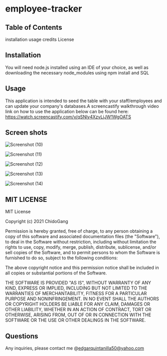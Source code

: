 # employee-tracker

## Table of Contents 
installation
usage
credits
License

## Installation 
 You will need node.js installed using an IDE of your choice, as well as downloading the necessary node_modules using npm install and SQL 

## Usage 
This application is intended to seed the table with your staff/employees and can update your company's databases.A screencastify walkthrough video link on how to use the application below can be found here: https://watch.screencastify.com/v/qSNly4XzvLjJW1WgOATS 

## Screen shots
![Screenshot (10)](https://user-images.githubusercontent.com/89168938/142775335-094d2214-0faf-4396-970f-837a3c559fc9.pn)

![Screenshot (11)](https://user-images.githubusercontent.com/89168938/142775348-4b98f4c0-ba38-46e1-898d-7a28cb388efd.png)

![Screenshot (12)](https://user-images.githubusercontent.com/89168938/142775355-0a6f03c7-038e-4568-a0a5-173319eb33db.png)

![Screenshot (13)](https://user-images.githubusercontent.com/89168938/142775436-db83030d-ad0b-4ff2-a0b8-861c75a925fc.png)

![Screenshot (14)](https://user-images.githubusercontent.com/89168938/142775446-db5a6f45-893b-42bd-8254-e3d85c94fdfe.png)




## MIT LICENSE

MIT License

Copyright (c) 2021 ChidoGang

Permission is hereby granted, free of charge, to any person obtaining a copy
of this software and associated documentation files (the "Software"), to deal
in the Software without restriction, including without limitation the rights
to use, copy, modify, merge, publish, distribute, sublicense, and/or sell
copies of the Software, and to permit persons to whom the Software is
furnished to do so, subject to the following conditions:

The above copyright notice and this permission notice shall be included in all
copies or substantial portions of the Software.

THE SOFTWARE IS PROVIDED "AS IS", WITHOUT WARRANTY OF ANY KIND, EXPRESS OR
IMPLIED, INCLUDING BUT NOT LIMITED TO THE WARRANTIES OF MERCHANTABILITY,
FITNESS FOR A PARTICULAR PURPOSE AND NONINFRINGEMENT. IN NO EVENT SHALL THE
AUTHORS OR COPYRIGHT HOLDERS BE LIABLE FOR ANY CLAIM, DAMAGES OR OTHER
LIABILITY, WHETHER IN AN ACTION OF CONTRACT, TORT OR OTHERWISE, ARISING FROM,
OUT OF OR IN CONNECTION WITH THE SOFTWARE OR THE USE OR OTHER DEALINGS IN THE
SOFTWARE.

## Questions 

 Any inquiries, please contact me @edgarquintanilla50@yahoo.com